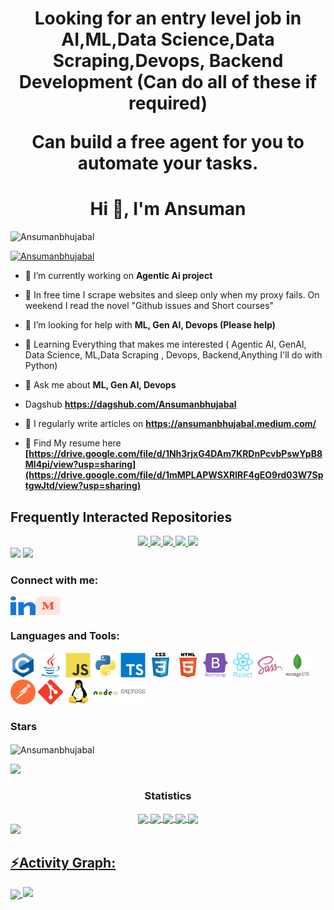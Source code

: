 <h1 align="center">Looking for an entry level job in AI,ML,Data Science,Data Scraping,Devops, Backend Development (Can do all of these if required) 
                    
  Can build a free agent for you to automate your tasks.</h1>
<h1 align="center">Hi 👋, I'm Ansuman</h1>
<p align="left"> <img src="https://komarev.com/ghpvc/?username=Ansumanbhujabal&label=Profile%20views&color=0e75b6&style=flat" alt="Ansumanbhujabal" /> </p>

<p align="left"> <a href="https://github.com/ryo-ma/github-profile-trophy"><img src="https://github-profile-trophy.vercel.app/?username=Ansumanbhujabal&theme=tokyonight" alt="Ansumanbhujabal" /></a> </p>

- 🔭 I’m currently working on  **Agentic Ai project**
  
- 👯 In free time I scrape websites and sleep only when my proxy fails.
      On weekend I read the novel "Github issues and Short courses"
  
- 🤝 I’m looking for help with **ML, Gen AI, Devops (Please help)**
  
- 🌱 Learning Everything that makes me interested ( Agentic AI, GenAI, Data Science, ML,Data Scraping , Devops, Backend,Anything I'll do with Python)
  
- 💬 Ask me about **ML, Gen AI, Devops**
  
- Dagshub **https://dagshub.com/Ansumanbhujabal**
- 📝 I regularly write articles on **https://ansumanbhujabal.medium.com/**
- 📝 Find My resume here **[https://drive.google.com/file/d/1Nh3rjxG4DAm7KRDnPcvbPswYpB8MI4pi/view?usp=sharing](https://drive.google.com/file/d/1mMPLAPWSXRlRF4gEO9rd03W7SptgwJtd/view?usp=sharing)**
## Frequently Interacted Repositories

<div align="center">


<a href="https://github.com/h2oai/h2ogpt/issues/1930">
<img src="https://avatars.githubusercontent.com/u/1402695?s=40&v=4"/>
</a>

<a href="https://github.com/langflow-ai/langflow/issues/5545">
<img src="https://avatars.githubusercontent.com/u/85702467?s=40&v=4"/>
</a>

<a href="https://github.com/langchain-ai/langgraph/issues/2938">
<img src="https://avatars.githubusercontent.com/u/126733545?s=40&v=4"/>
</a>

<a href="https://github.com/crewAIInc/crewAI/issues/2046">
<img src="https://avatars.githubusercontent.com/u/170677839?s=40&v=4"/>
</a>

<a href="https://github.com/agno-agi/agno/issues/2601">
<img src="https://avatars.githubusercontent.com/u/104874993?s=48&v=4"/>
</a>

</div>


<div> <a href="https://www.linkedin.com/in/ansuman-simanta-sekhar-bhujabala-30851922b" target="_blank"><img src="https://img.shields.io/badge/LinkedIn-0077B5?style=for-the-badge&logo=linkedin&logoColor=white" target="_blank"></a>
<a href="https://github.com/Ansumanbhujabal" target="_blank"><img src="https://img.shields.io/badge/GitHub-100000?style=for-the-badge&logo=github&logoColor=white" target="_blank"></a>
</div><h3 align="left">Connect with me:</h3>
<p align="left">
<a href="https://linkedin.com/in/ansuman-simanta-sekhar-bhujabala-30851922b" target="blank"><img align="center" src="https://raw.githubusercontent.com/teamedwardforever/Readme-Generator/71f25dd8b98329b168142a6b782a107b75eab178/svg/Social/linked-in-alt.svg" alt="ansuman-simanta-sekhar-bhujabala-30851922b" height="30" width="40" /></a><a href="https://medium.com/@ansumanbhujabal" target="blank"><img align="center" src="https://raw.githubusercontent.com/teamedwardforever/Readme-Generator/71f25dd8b98329b168142a6b782a107b75eab178/svg/Social/medium.svg" alt="@ansumanbhujabal" height="30" width="40" /></a></p>

<h3 align="left">Languages and Tools:</h3>
<p align="left">
<img src="https://raw.githubusercontent.com/teamedwardforever/Readme-Generator/71f25dd8b98329b168142a6b782a107b75eab178/svg/Skills/Languages/c-original.svg" alt="C" width="40" height="40"/>
<img src="https://raw.githubusercontent.com/teamedwardforever/Readme-Generator/71f25dd8b98329b168142a6b782a107b75eab178/svg/Skills/Languages/java-original.svg" alt="Java" width="40" height="40"/>
<img src="https://raw.githubusercontent.com/teamedwardforever/Readme-Generator/71f25dd8b98329b168142a6b782a107b75eab178/svg/Skills/Languages/javascript-original.svg" alt="Javascript" width="40" height="40"/>
<img src="https://raw.githubusercontent.com/teamedwardforever/Readme-Generator/71f25dd8b98329b168142a6b782a107b75eab178/svg/Skills/Languages/python-original.svg" alt="Python" width="40" height="40"/>
<img src="https://raw.githubusercontent.com/teamedwardforever/Readme-Generator/71f25dd8b98329b168142a6b782a107b75eab178/svg/Skills/Languages/typescript-original.svg" alt="Typescript" width="40" height="40"/>
<img src="https://raw.githubusercontent.com/teamedwardforever/Readme-Generator/71f25dd8b98329b168142a6b782a107b75eab178/svg/Skills/Frontend/css3-original-wordmark.svg" alt="Css" width="40" height="40"/>
<img src="https://raw.githubusercontent.com/teamedwardforever/Readme-Generator/71f25dd8b98329b168142a6b782a107b75eab178/svg/Skills/Frontend/html5-original-wordmark.svg" alt="HTML" width="40" height="40"/>
<img src="https://raw.githubusercontent.com/teamedwardforever/Readme-Generator/71f25dd8b98329b168142a6b782a107b75eab178/svg/Skills/Frontend/bootstrap-plain-wordmark.svg" alt="Bootstrap" width="40" height="40"/>
<img src="https://raw.githubusercontent.com/teamedwardforever/Readme-Generator/71f25dd8b98329b168142a6b782a107b75eab178/svg/Skills/Frontend/react-original-wordmark.svg" alt="React" width="40" height="40"/>
<img src="https://raw.githubusercontent.com/teamedwardforever/Readme-Generator/71f25dd8b98329b168142a6b782a107b75eab178/svg/Skills/Frontend/sass-original.svg" alt="Sass" width="40" height="40"/>

<img src="https://raw.githubusercontent.com/teamedwardforever/Readme-Generator/71f25dd8b98329b168142a6b782a107b75eab178/svg/Skills/Database/mongodb-original-wordmark.svg" alt="Mongodb" width="40" height="40"/>
<img src="https://raw.githubusercontent.com/teamedwardforever/Readme-Generator/71f25dd8b98329b168142a6b782a107b75eab178/svg/Skills/Software/getpostman-icon.svg" alt="Postman" width="40" height="40"/>
<img src="https://raw.githubusercontent.com/teamedwardforever/Readme-Generator/71f25dd8b98329b168142a6b782a107b75eab178/svg/Skills/Other/git-scm-icon.svg" alt="Git" width="40" height="40"/>
<img src="https://raw.githubusercontent.com/teamedwardforever/Readme-Generator/71f25dd8b98329b168142a6b782a107b75eab178/svg/Skills/Other/linux-original.svg" alt="Linux" width="40" height="40"/>
<img src="https://raw.githubusercontent.com/teamedwardforever/Readme-Generator/71f25dd8b98329b168142a6b782a107b75eab178/svg/Skills/Backend/nodejs-original-wordmark.svg" alt="NodeJs" width="40" height="40"/>
<img src="https://raw.githubusercontent.com/teamedwardforever/Readme-Generator/71f25dd8b98329b168142a6b782a107b75eab178/svg/Skills/Backend/express-original-wordmark.svg" alt="Express" width="40" height="40"/>
</p>

<h3 align="left">Stars</h3>
<p><img align="center" height="180em" src="https://github-readme-streak-stats.herokuapp.com/?user=Ansumanbhujabal&theme=prussian" alt="Ansumanbhujabal" /></p>



<img src="https://user-images.githubusercontent.com/73097560/115834477-dbab4500-a447-11eb-908a-139a6edaec5c.gif"><h3 align="center">Statistics</h3>
<div align="center">
<a href="https://github.com/Ansumanbhujabal">
<img align="center" src="http://github-profile-summary-cards.vercel.app/api/cards/stats?username=Ansumanbhujabal&theme=algolia" height="180em" />
<img align="center" src="http://github-profile-summary-cards.vercel.app/api/cards/most-commit-language?username=Ansumanbhujabal&theme=apprentice" height="180em" />
<img align="center" src="http://github-profile-summary-cards.vercel.app/api/cards/repos-per-language?username=Ansumanbhujabal&theme=aura" height="180em" />
<img align="center" src="http://github-profile-summary-cards.vercel.app/api/cards/productive-time?username=Ansumanbhujabal&theme=blue_green" height="180em" />
<img align="center" src="http://github-profile-summary-cards.vercel.app/api/cards/profile-details?username=Ansumanbhujabal&theme=midnight_purple" height="180em" />
</div>
<img src="https://user-images.githubusercontent.com/73097560/115834477-dbab4500-a447-11eb-908a-139a6edaec5c.gif"><h2 align="left">⚡Activity  Graph:</h2>
<img align="center" src="https://github-readme-activity-graph.vercel.app/graph?username=Ansumanbhujabal&theme=github-compact"/>

<img src="https://raw.githubusercontent.com/Trilokia/Trilokia/379277808c61ef204768a61bbc5d25bc7798ccf1/bottom_header.svg" />
